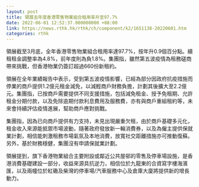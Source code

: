 ```yaml
---
layout: post
title: 領展去年度香港零售物業組合租用率升至97.7%
date: 2022-06-01 12:52:37.000000000 +08:00
link: https://news.rthk.hk/rthk/ch/component/k2/1651138-20220601.htm
categories: rthk
---
```


領展截至3月底，全年香港零售物業組合租用率達97.7%，按年升0.9個百分點。續租租金調整率為4.8%，前年度則為負1.8%。集團指，雖然第五波疫情為租務磋商帶來挑戰，但香港物業仍簽訂超過660份新租約。

領展在全年業績報告中表示，受到第五波疫情影響，已經為部分因政府抗疫措施而停業的商戶提供1.2億元租金減免，以減輕商戶財務負擔，計劃其後擴大至2.2億元。集團指，已按商戶需要提供不同支援措施，包括減免租金、授予免租期、允許租金分期付款，以及免除逾期付款利息費用及服務費，亦有與商戶重組租約等，未來會持續評估疫情進展，幫助商戶應對挑戰。

集團指，因為已向商戶提供有力支持，未見出現嚴重欠租，由於商戶基礎多元化，租金收入來源能抵禦市場波動，隨著政府發放新一輪消費券，以及為僱主提供保就業計劃，相信能刺激租務市場氣氛及本地消費，放寬社交距離措施亦可推動復蘇。另外，基於財務穩健，集團沒有申請保就業計劃。

領展提到，旗下香港物業組合主要附設或鄰近公共屋邨的零售及停車場設施，是香港消費基礎建設一部分，收益來源具抗逆力，相信位於九龍東的合資寫字樓海濱匯，以及兩幢位於紅磡及柴灣的停車場/汽車服務中心及倉庫大廈將提供新的增長動力。
